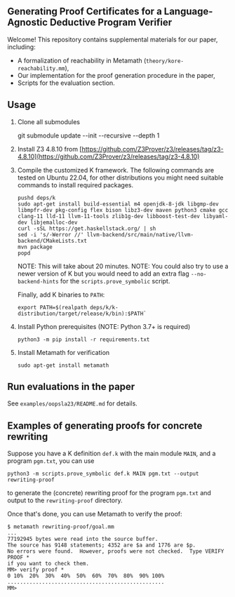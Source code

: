 Generating Proof Certificates for a Language-Agnostic Deductive Program Verifier
--------------------------------------------------------------------------------

Welcome! This repository contains supplemental materials for our paper, including:
- A formalization of reachability in Metamath (`theory/kore-reachability.mm`),
- Our implementation for the proof generation procedure in the paper,
- Scripts for the evaluation section.

## Usage

1. Clone all submodules

    git submodule update --init --recursive --depth 1

2. Install Z3 4.8.10 from [https://github.com/Z3Prover/z3/releases/tag/z3-4.8.10](https://github.com/Z3Prover/z3/releases/tag/z3-4.8.10)

3. Compile the customized K framework. The following commands are tested on Ubuntu 22.04, for other distributions you might need suitable commands to install required packages.
    ```
    pushd deps/k
    sudo apt-get install build-essential m4 openjdk-8-jdk libgmp-dev libmpfr-dev pkg-config flex bison libz3-dev maven python3 cmake gcc clang-11 lld-11 llvm-11-tools zlib1g-dev libboost-test-dev libyaml-dev libjemalloc-dev
    curl -sSL https://get.haskellstack.org/ | sh
    sed -i 's/-Werror //' llvm-backend/src/main/native/llvm-backend/CMakeLists.txt
    mvn package
    popd
    ```
    NOTE: This will take about 20 minutes.
    NOTE: You could also try to use a newer version of K but you would need to add an extra
    flag `--no-backend-hints` for the `scripts.prove_symbolic` script.

    Finally, add K binaries to `PATH`:
    ```
    export PATH=$(realpath deps/k/k-distribution/target/release/k/bin):$PATH`
    ```

4. Install Python prerequisites (NOTE: Python 3.7+ is required)

    ```
    python3 -m pip install -r requirements.txt
    ```

5. Install Metamath for verification

    ```
    sudo apt-get install metamath
    ```

## Run evaluations in the paper

See `examples/oopsla23/README.md` for details.

## Examples of generating proofs for concrete rewriting

Suppose you have a K definition `def.k` with the main module `MAIN`, and a
program `pgm.txt`, you can use

    python3 -m scripts.prove_symbolic def.k MAIN pgm.txt --output rewriting-proof

to generate the (concrete) rewriting proof for the program `pgm.txt` and output
to the `rewriting-proof` directory.

Once that's done, you can use Metamath to verify the proof:

    $ metamath rewriting-proof/goal.mm
    ...
    77192945 bytes were read into the source buffer.
    The source has 9148 statements; 4352 are $a and 1776 are $p.
    No errors were found.  However, proofs were not checked.  Type VERIFY PROOF *
    if you want to check them.
    MM> verify proof *
    0 10%  20%  30%  40%  50%  60%  70%  80%  90% 100%
    ..................................................
    MM>
